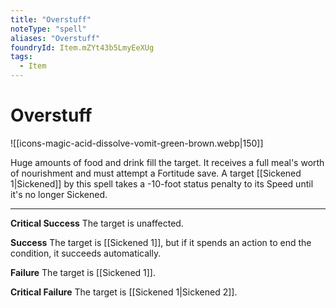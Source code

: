 ```yaml
---
title: "Overstuff"
noteType: "spell"
aliases: "Overstuff"
foundryId: Item.mZYt43b5LmyEeXUg
tags:
  - Item
---
```


# Overstuff
![[icons-magic-acid-dissolve-vomit-green-brown.webp|150]]

Huge amounts of food and drink fill the target. It receives a full meal's worth of nourishment and must attempt a Fortitude save. A target [[Sickened 1|Sickened]] by this spell takes a -10-foot status penalty to its Speed until it's no longer Sickened.

* * *

**Critical Success** The target is unaffected.

**Success** The target is [[Sickened 1]], but if it spends an action to end the condition, it succeeds automatically.

**Failure** The target is [[Sickened 1]].

**Critical Failure** The target is [[Sickened 1|Sickened 2]].
